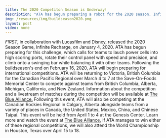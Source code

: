 ```yaml
---
title: The 2020 Competiton Season is Underway!
description: "ATA has begun preparing a robot for the 2020 season, Infinite Recharge, and plans to attend the Canadian Pacific and Canadian Rockies Regional Competitions." 
img: /resources/img/buildseason2020.png
layout: post
video: none
---
```

*FIRST*, in collaboration with Lucasfilm and Disney, released the 2020 Season Game, Infinite Recharge, on January 4, 2020. ATA has begun preparing for this challenge, which calls for teams to lauch power cells into high scoring ports, rotate their control panel with speed and precision, and climb onto a swinging bar while balancing it with other teams. Following the buildseason's end on February 16, 2020, ATA will begin preparing for international competitions. ATA will be returning to Victoria, British Columbia for the Canadian Pacific Regional over March 4 to 7 at the Save-On-Foods Memorial Center to compete against teams from British Columbia, Alberta, Michigan, California, and New Zealand. Information about the competition and a livestream of matches during the competition will be available at [The Blue Alliance.](https://www.thebluealliance.com/event/2020bcvi) Following this event, ATA will also be competing at the Canadian Rockies Regional in Calgary, Alberta alongside teams from a variety of places in Canada, the United States, Mexico, China, and Chinese Taipai. This event will be held from April 1 to 4 at the Genesis Center. Learn more and watch the event at [The Blue Alliance.](https://www.thebluealliance.com/event/2020abca) If ATA manages to win either of these regional competitions, we will also attend the World Championship in Houston, Texas over April 15 to 18.
